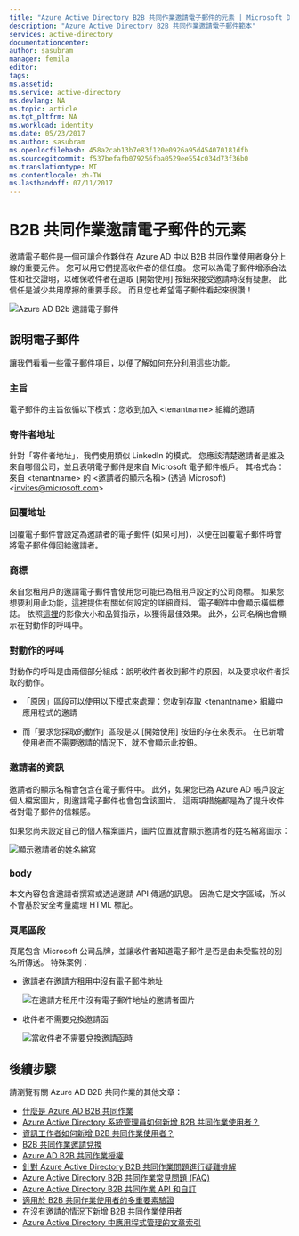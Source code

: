 ```yaml
---
title: "Azure Active Directory B2B 共同作業邀請電子郵件的元素 | Microsoft Docs"
description: "Azure Active Directory B2B 共同作業邀請電子郵件範本"
services: active-directory
documentationcenter: 
author: sasubram
manager: femila
editor: 
tags: 
ms.assetid: 
ms.service: active-directory
ms.devlang: NA
ms.topic: article
ms.tgt_pltfrm: NA
ms.workload: identity
ms.date: 05/23/2017
ms.author: sasubram
ms.openlocfilehash: 458a2cab13b7e83f120e0926a95d454070181dfb
ms.sourcegitcommit: f537befafb079256fba0529ee554c034d73f36b0
ms.translationtype: MT
ms.contentlocale: zh-TW
ms.lasthandoff: 07/11/2017
---
```

# <a name="the-elements-of-the-b2b-collaboration-invitation-email"></a>B2B 共同作業邀請電子郵件的元素

邀請電子郵件是一個可讓合作夥伴在 Azure AD 中以 B2B 共同作業使用者身分上線的重要元件。 您可以用它們提高收件者的信任度。 您可以為電子郵件增添合法性和社交證明，以確保收件者在選取 [開始使用] 按鈕來接受邀請時沒有疑慮。 此信任是減少共用摩擦的重要手段。 而且您也希望電子郵件看起來很讚！

![Azure AD B2b 邀請電子郵件](media/active-directory-b2b-invitation-email/invitation-email.png)

## <a name="explaining-the-email"></a>說明電子郵件
讓我們看看一些電子郵件項目，以便了解如何充分利用這些功能。

### <a name="subject"></a>主旨
電子郵件的主旨依循以下模式：您收到加入 &lt;tenantname&gt; 組織的邀請

### <a name="from-address"></a>寄件者地址
針對「寄件者地址」，我們使用類似 LinkedIn 的模式。  您應該清楚邀請者是誰及來自哪個公司，並且表明電子郵件是來自 Microsoft 電子郵件帳戶。 其格式為：來自 &lt;tenantname&gt; 的 &lt;邀請者的顯示名稱&gt; (透過 Microsoft) <invites@microsoft.com&gt;

### <a name="reply-to"></a>回覆地址
回覆電子郵件會設定為邀請者的電子郵件 (如果可用)，以便在回覆電子郵件時會將電子郵件傳回給邀請者。

### <a name="branding"></a>商標
來自您租用戶的邀請電子郵件會使用您可能已為租用戶設定的公司商標。 如果您想要利用此功能，[這裡](https://docs.microsoft.com/azure/active-directory/active-directory-branding-custom-signon-azure-portal)提供有關如何設定的詳細資料。 電子郵件中會顯示橫幅標誌。 依照[這裡](https://docs.microsoft.com/azure/active-directory/active-directory-branding-custom-signon-azure-portal)的影像大小和品質指示，以獲得最佳效果。 此外，公司名稱也會顯示在對動作的呼叫中。

### <a name="call-to-action"></a>對動作的呼叫
對動作的呼叫是由兩個部分組成：說明收件者收到郵件的原因，以及要求收件者採取的動作。
- 「原因」區段可以使用以下模式來處理：您收到存取 &lt;tenantname&gt; 組織中應用程式的邀請

- 而「要求您採取的動作」區段是以 [開始使用] 按鈕的存在來表示。 在已新增使用者而不需要邀請的情況下，就不會顯示此按鈕。

### <a name="inviters-information"></a>邀請者的資訊
邀請者的顯示名稱會包含在電子郵件中。 此外，如果您已為 Azure AD 帳戶設定個人檔案圖片，則邀請電子郵件也會包含該圖片。 這兩項措施都是為了提升收件者對電子郵件的信賴感。

如果您尚未設定自己的個人檔案圖片，圖片位置就會顯示邀請者的姓名縮寫圖示：

  ![顯示邀請者的姓名縮寫](media/active-directory-b2b-invitation-email/inviters-initials.png)

### <a name="body"></a>body
本文內容包含邀請者撰寫或透過邀請 API 傳遞的訊息。 因為它是文字區域，所以不會基於安全考量處理 HTML 標記。

### <a name="footer-section"></a>頁尾區段
頁尾包含 Microsoft 公司品牌，並讓收件者知道電子郵件是否是由未受監視的別名所傳送。 特殊案例：

- 邀請者在邀請方租用中沒有電子郵件地址

  ![在邀請方租用中沒有電子郵件地址的邀請者圖片](media/active-directory-b2b-invitation-email/inviter-no-email.png)


- 收件者不需要兌換邀請函

  ![當收件者不需要兌換邀請函時](media/active-directory-b2b-invitation-email/when-recipient-doesnt-redeem.png)


## <a name="next-steps"></a>後續步驟

請瀏覽有關 Azure AD B2B 共同作業的其他文章：

* [什麼是 Azure AD B2B 共同作業](active-directory-b2b-what-is-azure-ad-b2b.md)
* [Azure Active Directory 系統管理員如何新增 B2B 共同作業使用者？](active-directory-b2b-admin-add-users.md)
* [資訊工作者如何新增 B2B 共同作業使用者？](active-directory-b2b-iw-add-users.md)
* [B2B 共同作業邀請兌換](active-directory-b2b-redemption-experience.md)
* [Azure AD B2B 共同作業授權](active-directory-b2b-licensing.md)
* [針對 Azure Active Directory B2B 共同作業問題進行疑難排解](active-directory-b2b-troubleshooting.md)
* [Azure Active Directory B2B 共同作業常見問題 (FAQ)](active-directory-b2b-faq.md)
* [Azure Active Directory B2B 共同作業 API 和自訂](active-directory-b2b-api.md)
* [適用於 B2B 共同作業使用者的多重要素驗證](active-directory-b2b-mfa-instructions.md)
* [在沒有邀請的情況下新增 B2B 共同作業使用者](active-directory-b2b-add-user-without-invite.md)
* [Azure Active Directory 中應用程式管理的文章索引](active-directory-apps-index.md)
